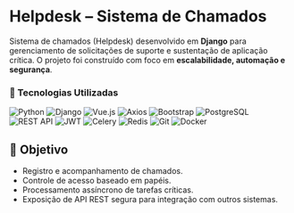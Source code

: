 # Helpdesk – Sistema de Chamados

Sistema de chamados (Helpdesk) desenvolvido em **Django** para gerenciamento de solicitações de suporte e sustentação de aplicação crítica. O projeto foi construído com foco em **escalabilidade, automação e segurança**.

### 🚀 Tecnologias Utilizadas

![Python](https://img.shields.io/badge/Python-3.13.7-blue?logo=python&logoColor=white)
![Django](https://img.shields.io/badge/Django-framework-092E20?logo=django&logoColor=white)
![Vue.js](https://img.shields.io/badge/Vue.js-3.x-42b883?logo=vuedotjs&logoColor=white)
![Axios](https://img.shields.io/badge/Axios-HTTP%20Client-5a29e4?logo=axios&logoColor=white)
![Bootstrap](https://img.shields.io/badge/Bootstrap-5.x-7952B3?logo=bootstrap&logoColor=white)
![PostgreSQL](https://img.shields.io/badge/PostgreSQL-Database-336791?logo=postgresql&logoColor=white)
![REST API](https://img.shields.io/badge/API-REST-lightgrey?logo=fastapi&logoColor=white)
![JWT](https://img.shields.io/badge/Auth-JWT-orange?logo=jsonwebtokens&logoColor=white)
![Celery](https://img.shields.io/badge/Celery-Task%20Queue-37814A?logo=celery&logoColor=white)
![Redis](https://img.shields.io/badge/Redis-InMemory%20DB-DC382D?logo=redis&logoColor=white)
![Git](https://img.shields.io/badge/Git-Version%20Control-F05032?logo=git&logoColor=white)
![Docker](https://img.shields.io/badge/Docker-Container-2496ED?logo=docker&logoColor=white)

## 🎯 Objetivo
- Registro e acompanhamento de chamados.  
- Controle de acesso baseado em papéis.  
- Processamento assíncrono de tarefas críticas.  
- Exposição de API REST segura para integração com outros sistemas.  
